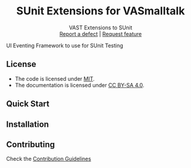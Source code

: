 <p align="center">
<!---<img src="assets/logos/128x128.png">-->
 <h1 align="center">SUnit Extensions for VASmalltalk</h1>
  <p align="center">
    VAST Extensions to SUnit
    <!---
    <br>
    <a href="docs/"><strong>Explore the docs »</strong></a>
    <br>
    -->
    <br>
    <a href="https://github.com/vast-community-hub/sunit-extensions-vast/issues/new?labels=Type%3A+Defect">Report a defect</a>
    |
    <a href="https://github.com/vast-community-hub/sunit-extensions-vast/issues/new?labels=Type%3A+Feature">Request feature</a>
  </p>
</p>


 UI Eventing Framework to use for SUnit Testing

## License
- The code is licensed under [MIT](LICENSE).
- The documentation is licensed under [CC BY-SA 4.0](http://creativecommons.org/licenses/by-sa/4.0/).


## Quick Start

## Installation

## Contributing

Check the [Contribution Guidelines](CONTRIBUTING.md)
